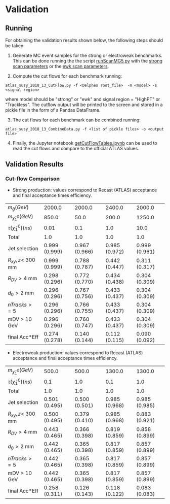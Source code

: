 # Validation #

## Running ##

For obtaining the validation results shown below, the following steps should be taken:

 1. Generate MC event samples for the strong or electroweak benchmarks. This can be done running the the script [runScanMG5.py](../runScanMG5.py) with the [strong scan parameters](./scan_parameters_strong.ini) or the [ewk scan parameters](./scan_parameters_ewk.ini).
 
 2. Compute the cut flows for each benchmark running:

```
atlas_susy_2018_13_CutFlow.py -f <Delphes root_file>  -m <model> -s <signal region>
```

where model should be "strong" or "ewk" and signal region = "HighPT" or "Trackless". The cutflow output will be printed to the screen and stored in a pickle file in the form of a Pandas DataFrame.

3. The cut flows for each benchmark can be combined running:

```
atlas_susy_2018_13_CombineData.py -f <list of pickle files> -o <output file>
```

4. Finally, the Jupyter notebook [getCutFlowTables.ipynb](./getCutFlowTables.ipynb) can be used to read the cut flows and compare to the official ATLAS values.

## Validation Results ##


### Cut-flow Comparison


 * Strong production: values correspond to Recast (ATLAS) acceptance and final acceptance times efficiency.


|                              |              |              |           |             |
|:-----------------------------|:--------------|:--------------|:--------------|:--------------|
| $m_{\tilde g} (GeV)$         | 2000.0        | 2000.0        | 2400.0        | 2000.0        |
| $m_{\tilde \chi_1^0} (GeV)$  | 850.0         | 50.0          | 200.0         | 1250.0        |
| $\tau(\tilde \chi_1^0) (ns)$ | 0.01          | 0.1           | 1.0           | 10.0          |
| Total                        | 1.0           | 1.0           | 1.0           | 1.0           |
| Jet selection                | 0.999 (0.999) | 0.967 (0.966) | 0.985 (0.972) | 0.999 (0.961) |
| $R_{xy},z <$ 300 mm          | 0.999 (0.999) | 0.788 (0.787) | 0.442 (0.447) | 0.311 (0.317) |
| $R_{DV} > 4$ mm              | 0.298 (0.296) | 0.772 (0.770) | 0.434 (0.438) | 0.304 (0.309) |
| $d_0 > 2$ mm                 | 0.296 (0.296) | 0.767 (0.756) | 0.433 (0.437) | 0.304 (0.309) |
| $nTracks >= 5$               | 0.296 (0.296) | 0.766 (0.755) | 0.433 (0.437) | 0.304 (0.309) |
| mDV > 10 GeV                 | 0.296 (0.296) | 0.760 (0.747) | 0.433 (0.437) | 0.304 (0.309) |
| final Acc*Eff                | 0.274 (0.278) | 0.140 (0.144) | 0.112 (0.115) | 0.090 (0.092) |


 * Electroweak production: values correspond to Recast (ATLAS) acceptance and final acceptance times efficiency.

|                              |              |              |           |              |
|:-----------------------------|:--------------|:--------------|:--------------|:--------------|
| $m_{\tilde \chi_1^0} (GeV)$  | 500.0         | 500.0         | 1300.0        | 1300.0        |
| $\tau(\tilde \chi_1^0) (ns)$ | 0.1           | 1.0           | 0.1           | 1.0           |
| Total                        | 1.0           | 1.0           | 1.0           | 1.0           |
| Jet selection                | 0.501 (0.495) | 0.500 (0.501) | 0.985 (0.968) | 0.985 (0.985) |
| $R_{xy},z <$ 300 mm          | 0.500 (0.495) | 0.379 (0.410) | 0.985 (0.968) | 0.883 (0.921) |
| $R_{DV} > 4$ mm              | 0.443 (0.465) | 0.366 (0.398) | 0.819 (0.859) | 0.858 (0.899) |
| $d_0 > 2$ mm                 | 0.442 (0.465) | 0.365 (0.398) | 0.817 (0.859) | 0.857 (0.899) |
| $nTracks >= 5$               | 0.442 (0.465) | 0.365 (0.398) | 0.817 (0.859) | 0.857 (0.899) |
| mDV > 10 GeV                 | 0.442 (0.465) | 0.365 (0.398) | 0.817 (0.859) | 0.857 (0.899) |
| final Acc*Eff                | 0.258 (0.311) | 0.126 (0.143) | 0.118 (0.122) | 0.083 (0.083) |
